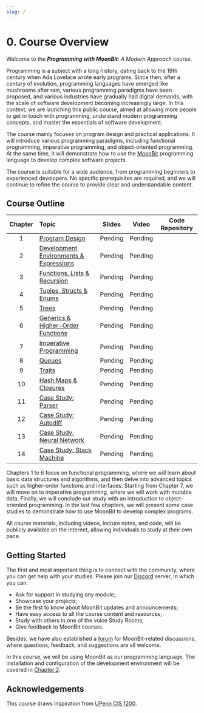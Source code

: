 ```yaml
---
slug: /
---
```


# 0. Course Overview

Welcome to the _**Programming with MoonBit**: A Modern Approach_ course.

Programming is a subject with a long history, dating back to the 19th century when Ada Lovelace wrote early programs. Since then, after a century of evolution, programming languages have emerged like mushrooms after rain, various programming paradigms have been proposed, and various industries have gradually had digital demands, with the scale of software development becoming increasingly large. In this context, we are launching this public course, aimed at allowing more people to get in touch with programming, understand modern programming concepts, and master the essentials of software development.

The course mainly focuses on program design and practical applications. It will introduce various programming paradigms, including functional programming, imperative programming, and object-oriented programming. At the same time, it will demonstrate how to use the [MoonBit](https://moonbitlang.com/) programming language to develop complex software projects.

The course is suitable for a wide audience, from programming beginners to experienced developers. No specific prerequisites are required, and we will continue to refine the course to provide clear and understandable content.

## Course Outline

| Chapter | Topic                                                                            | Slides  |  Video  | Code Repository |
| :-----: | :------------------------------------------------------------------------------- | :-----: | :-----: | :-------------: |
|    1    | [Program Design](./program-design)                                               | Pending | Pending |                 |
|    2    | [Development Environments & Expressions](./development-environments-expressions) | Pending | Pending |                 |
|    3    | [Functions, Lists & Recursion](./functions-lists-recursion)                      | Pending | Pending |                 |
|    4    | [Tuples, Structs & Enums](./tuples-structs-enums)                                | Pending | Pending |                 |
|    5    | [Trees](./trees)                                                                 | Pending | Pending |                 |
|    6    | [Generics & Higher-Order Functions](./generics-higher-order-functions)           | Pending | Pending |                 |
|    7    | [Imperative Programming](./imperative-programming)                               | Pending | Pending |                 |
|    8    | [Queues](./queues)                                                               | Pending | Pending |                 |
|    9    | [Traits](./traits)                                                               | Pending | Pending |                 |
|   10    | [Hash Maps & Closures](./hash-maps-closures)                                     | Pending | Pending |                 |
|   11    | [Case Study: Parser](./parser)                                                   | Pending | Pending |                 |
|   12    | [Case Study: Autodiff](./autodiff)                                               | Pending | Pending |                 |
|   13    | [Case Study: Neural Network](./neural-network)                                   | Pending | Pending |                 |
|   14    | [Case Study: Stack Machine](./stack-machine)                                     | Pending | Pending |                 |

Chapters 1 to 6 focus on functional programming, where we will learn about basic data structures and algorithms, and then delve into advanced topics such as higher-order functions and interfaces. Starting from Chapter 7, we will move on to imperative programming, where we will work with mutable data. Finally, we will conclude our study with an introduction to object-oriented programming. In the last few chapters, we will present some case studies to demonstrate how to use MoonBit to develop complex programs.

All course materials, including videos, lecture notes, and code, will be publicly available on the internet, allowing individuals to study at their own pace.

## Getting Started

The first and most important thing is to connect with the community, where you can get help with your studies. Please join our [Discord](https://discord.gg/dnCme9Un2w) server, in which you can:

- Ask for support in studying any module;
- Showcase your projects;
- Be the first to know about MoonBit updates and announcements;
- Have easy access to all the course content and resources;
- Study with others in one of the voice Study Rooms;
- Give feedback to MoonBit courses.

Besides, we have also established a [forum](https://discuss.moonbitlang.com/) for MoonBit-related discussions, where questions, feedback, and suggestions are all welcome.

In this course, we will be using MoonBit as our programming language. The installation and configuration of the development environment will be covered in [Chapter 2](./development-environments-expressions).

## Acknowledgements

This course draws inspiration from [UPenn CIS 1200](https://www.seas.upenn.edu/~cis120/current/).
